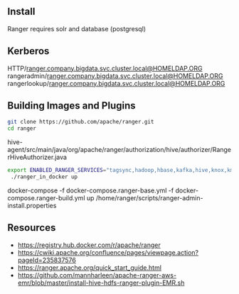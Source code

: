 ## Install
Ranger requires solr and database (postgresql)

## Kerberos
HTTP/ranger.company.bigdata.svc.cluster.local@HOMELDAP.ORG
rangeradmin/ranger.company.bigdata.svc.cluster.local@HOMELDAP.ORG
rangerlookup/ranger.company.bigdata.svc.cluster.local@HOMELDAP.ORG



## Building Images and Plugins

```sh
git clone https://github.com/apache/ranger.git
cd ranger
```
hive-agent/src/main/java/org/apache/ranger/authorization/hive/authorizer/RangerHiveAuthorizer.java

```bash
export ENABLED_RANGER_SERVICES="tagsync,hadoop,hbase,kafka,hive,knox,kms"
 ./ranger_in_docker up
```
 docker-compose -f docker-compose.ranger-base.yml -f docker-compose.ranger-build.yml up
/home/ranger/scripts/ranger-admin-install.properties
## Resources
- https://registry.hub.docker.com/r/apache/ranger
- https://cwiki.apache.org/confluence/pages/viewpage.action?pageId=235837576
- https://ranger.apache.org/quick_start_guide.html
- https://github.com/mannharleen/apache-ranger-aws-emr/blob/master/install-hive-hdfs-ranger-plugin-EMR.sh